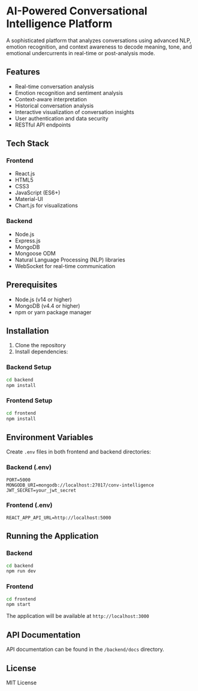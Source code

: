 # AI-Powered Conversational Intelligence Platform

A sophisticated platform that analyzes conversations using advanced NLP, emotion recognition, and context awareness to decode meaning, tone, and emotional undercurrents in real-time or post-analysis mode.

## Features

- Real-time conversation analysis
- Emotion recognition and sentiment analysis
- Context-aware interpretation
- Historical conversation analysis
- Interactive visualization of conversation insights
- User authentication and data security
- RESTful API endpoints

## Tech Stack

### Frontend
- React.js
- HTML5
- CSS3
- JavaScript (ES6+)
- Material-UI
- Chart.js for visualizations

### Backend
- Node.js
- Express.js
- MongoDB
- Mongoose ODM
- Natural Language Processing (NLP) libraries
- WebSocket for real-time communication

## Prerequisites

- Node.js (v14 or higher)
- MongoDB (v4.4 or higher)
- npm or yarn package manager

## Installation

1. Clone the repository
2. Install dependencies:

### Backend Setup
```bash
cd backend
npm install
```

### Frontend Setup
```bash
cd frontend
npm install
```

## Environment Variables

Create `.env` files in both frontend and backend directories:

### Backend (.env)
```
PORT=5000
MONGODB_URI=mongodb://localhost:27017/conv-intelligence
JWT_SECRET=your_jwt_secret
```

### Frontend (.env)
```
REACT_APP_API_URL=http://localhost:5000
```

## Running the Application

### Backend
```bash
cd backend
npm run dev
```

### Frontend
```bash
cd frontend
npm start
```

The application will be available at `http://localhost:3000`

## API Documentation

API documentation can be found in the `/backend/docs` directory.

## License

MIT License 